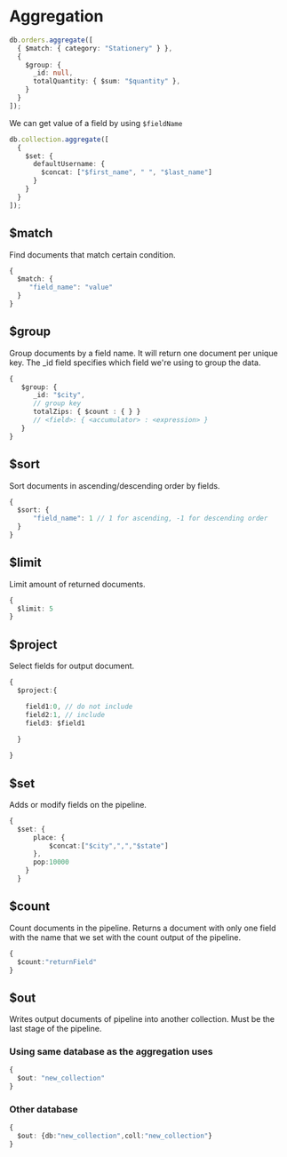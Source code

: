 # Aggregation

```ts
db.orders.aggregate([
  { $match: { category: "Stationery" } },
  { 
    $group: { 
      _id: null, 
      totalQuantity: { $sum: "$quantity" }, 
    } 
  }
]);
```

We can get value of a field by using `$fieldName`

```ts
db.collection.aggregate([
  {
    $set: {
      defaultUsername: {
        $concat: ["$first_name", " ", "$last_name"]
      }
    }
  }
]);
```

## $match

Find documents that match certain condition.

```ts
{
  $match: {
     "field_name": "value"
  }
}
```

## $group

Group documents by a field name. It will return one document per unique key. The _id field specifies which field we're using to group the data.

```ts
{
   $group: {
      _id: "$city",
      // group key
      totalZips: { $count : { } }
      // <field>: { <accumulator> : <expression> }
   }
}
```

## $sort

Sort documents in ascending/descending order by fields.

```ts
{
  $sort: {
      "field_name": 1 // 1 for ascending, -1 for descending order
  }
}
```

## $limit

Limit amount of returned documents.

```ts
{
  $limit: 5
}
```

## $project

Select fields for output document.

```ts
{
  $project:{

    field1:0, // do not include
    field2:1, // include
    field3: $field1
  
  }

}
```

## $set

Adds or modify fields on the pipeline.

```ts
{
  $set: {
      place: {
          $concat:["$city",",","$state"]
      },
      pop:10000
    }
  }
```

## $count

Count documents in the pipeline. Returns a document with only one field with the name that we set with the count output of the pipeline.

```ts
{
  $count:"returnField"
}
```

## $out

Writes output documents of pipeline into another collection. Must be the last stage of the pipeline.

### Using same database as the aggregation uses

```ts
{
  $out: "new_collection"
}
```
### Other database

```ts
{
  $out: {db:"new_collection",coll:"new_collection"}
}
```
